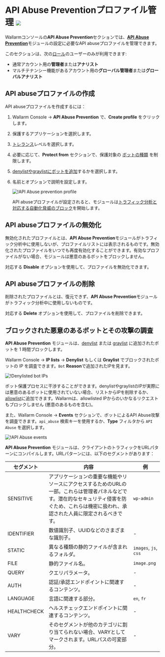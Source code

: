 # API Abuse Preventionプロファイル管理 <a href="../../about-wallarm/subscription-plans/#subscription-plans"><img src="../../images/api-security-tag.svg" style="border: none;"></a>

Wallarmコンソールの**API Abuse Prevention**セクションでは、[**API Abuse Prevention**](../about-wallarm/api-abuse-prevention.md)モジュールの設定に必要なAPI abuseプロファイルを管理できます。

このセクションは、次の[ロール](../user-guides/settings/users.md#user-roles)のユーザーのみが利用できます:

* 通常アカウント用の**管理者**または**アナリスト**
* マルチテナンシー機能があるアカウント用の**グローバル管理者**または**グローバルアナリスト**

## API abuseプロファイルの作成

API abuseプロファイルを作成するには：

1. Wallarm Console → **API Abuse Prevention** で、**Create profile** をクリックします。
1. 保護するアプリケーションを選択します。
1. [トレランス](../about-wallarm/api-abuse-prevention.md#tolerance)レベルを選択します。
1. 必要に応じて、**Protect from** セクションで、保護対象の [ボットの種類](../about-wallarm/api-abuse-prevention.md#automated-threats-blocked-by-api-abuse-prevention) を制限します。
1. [denylistやgraylistにボットを追加](../about-wallarm/api-abuse-prevention.md#reaction-to-malicious-bots)するかを選択します。
1. 名前とオプションで説明を設定します。

    ![!API Abuse prevention profile](../images/about-wallarm-waf/abi-abuse-prevention/create-api-abuse-prevention.png)

    API abuseプロファイルが設定されると、モジュールは[トラフィック分析と対応する自動化脅威のブロック](../about-wallarm/api-abuse-prevention.md#how-api-abuse-prevention-works)を開始します。

## API abuseプロファイルの無効化

無効化されたプロファイルとは、**API Abuse Prevention**モジュールがトラフィック分析中に使用しないが、プロファイルリストには表示されるものです。無効化されたプロファイルをいつでも再度有効化することができます。有効なプロファイルがない場合、モジュールは悪意のあるボットをブロックしません。

対応する **Disable** オプションを使用して、プロファイルを無効化できます。

## API abuseプロファイルの削除

削除されたプロファイルとは、復元できず、**API Abuse Prevention**モジュールがトラフィック分析中に使用しないものです。

対応する **Delete** オプションを使用して、プロファイルを削除できます。

## ブロックされた悪意のあるボットとその攻撃の調査

**API Abuse Prevention** モジュールは、[denylist](../user-guides/ip-lists/denylist.md) または [graylist](../user-guides/ip-lists/graylist.md) に追加されたボットを 1 時間ブロックします。

Wallarm Console → **IP lists** → **Denylist** もしくは **Graylist** でブロックされたボットの IP を調査できます。`Bot` **Reason**で追加されたIPを見ます。

![!Denylisted bot IPs](../images/about-wallarm-waf/abi-abuse-prevention/denylisted-bot-ips.png)

ボット保護プロセスに干渉することができます。denylistやgraylistのIPが実際には悪意のあるボットに使用されていない場合、リストからIPを削除するか、[allowlist](../user-guides/ip-lists/allowlist.md)に追加できます。Wallarmは、allowlisted IPからのいかなるリクエストもブロックしません (悪意のあるものを含む)。

また、Wallarm Console → **Events** セクションで、ボットによるAPI Abuse攻撃を調査できます。`api_abuse` 検索キーを使用するか、**Type** フィルタから `API Abuse` を選択します。

![!API Abuse events](../images/about-wallarm-waf/abi-abuse-prevention/api-abuse-events.png)

<!-- ボット情報は3つのバブルプロットで可視化されます。すべてのプロットで、バブルが大きいほど赤色に近く、右上隅に近いほど、このIPをボットと見なす理由が多くなります。

プロットでは、過去24時間以内に同じアプリケーションを攻撃した他のボットと比較して現在のボット(**this bot**)を表示することもできます。あまりにも多くのボットが存在する場合、最も疑わしいボット30件のみが表示されます。

バブルプロット：

* **Bot performance** は、ボット活動の強度を表示します。これには以下が含まれます。

    * バブルサイズ：リクエストの非ユニーク性。IPが同じ（ユニークでない）APIエンドポイントをリクエストするほど、サイズが大きくなります。
    * 色：スケジュールされたリクエスト。APIエンドポイントがスケジュールに従ってリクエストされるほど（同じ時間間隔）、色が赤に近くなります。
    * 横方向：RPS（1秒あたりのリクエスト数）が多いほど、バブルが右に離れます。
    * 縦方向：リクエストレート（IPがリクエストを送信する速さ）が高いほど、グラフ上でバブルが高くなります。RPSと比較して：IPは1秒あたり3回のリクエストを送信することができます（これは多くありませんが）、3ミリ秒以内に送信されます（これは非常に速いです）。

* **Bot behavior** は、ボットの行動のさまざまな側面を表示します。これには以下が含まれます。

    * バブルサイズ：ビジネスロジックスコア。あなたのすべてのAPIエンドポイントの中で、IPが批判的または機密性の高いものをリクエストした頻度が高いほど、サイズが大きくなります。
    * 色：怪しい行動のスコア。あなたのすべてのAPIエンドポイントの中で、IPが通常のユーザーがあなたのアプリケーションに興味を持つのが珍しいものをリクエストした頻度が高いほど、色が赤に近くなります。
    * 横方向：RPS（1秒あたりのリクエスト数）が多いほど、バブルが右に離れます。
    * 縦方向：ボット検出器が「これはボットだ」と判断した回数が多いほど、グラフ上でバブルが高くなります。

* **Bot scope** は、ボットとその対象との関係を表示します。これには以下が含まれます。

    * バブルサイズ：IPが要求したAPIエンドポイントの種類が多いほど、サイズが大きくなります。
    * 色：IPが要求した安全でない方法のリクエストが多いほど、色が赤に近くなります。
    * 横方向：RPS（1秒あたりのリクエスト数）が多いほど、バブルが右に離れます。
    * 縦方向：オリジンサーバからのエラーレスポンス（4XX、5XX）が多いほど、グラフ上でバブルが高くなります。 -->

**API Abuse Prevention** モジュールは、クライアントのトラフィックをURLパターンにコンパイルします。URLパターンには、以下のセグメントがあります：

| セグメント  | 内容 | 例 |
|---|---|---|
| SENSITIVE | アプリケーションの重要な機能やリソースにアクセスするためのURLの一部。これらは管理者パネルなどです。潜在的なセキュリティ侵害を防ぐため、これらは機密に扱われ、承認された人員に限定されるべきです。 | `wp-admin` |
| IDENTIFIER | 数値識別子、UUIDなどのさまざまな識別子。 | - |
| STATIC | 異なる種類の静的ファイルが含まれるフォルダ。 | `images`, `js`, `css` |
| FILE | 静的ファイル名。 | `image.png` |
| QUERY | クエリパラメータ。 | - |
| AUTH | 認証/承認エンドポイントに関連するコンテンツ。 | - |
| LANGUAGE | 言語に関連する部分。 | `en`, `fr` |
| HEALTHCHECK | ヘルスチェックエンドポイントに関連するコンテンツ。 | - |
| VARY | そのセグメントが他のカテゴリに割り当てられない場合、VARYとしてマークされます。URLパスの可変部分。 | - |